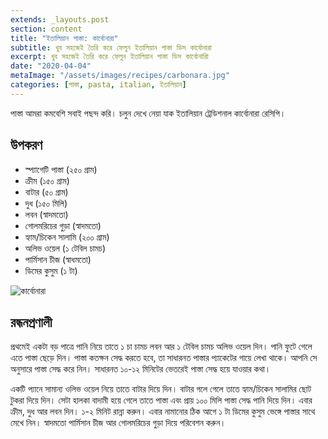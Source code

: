 ```yaml
---
extends: _layouts.post
section: content
title: "ইতালিয়ান পাস্তা: কার্বোনারা"
subtitle: খুব সহজেই তৈরি করে ফেলুন ইতালিয়ান পাস্তা ডিস কার্বোনারা
excerpt: খুব সহজেই তৈরি করে ফেলুন ইতালিয়ান পাস্তা ডিস কার্বোনারাি
date: "2020-04-04"
metaImage: "/assets/images/recipes/carbonara.jpg"
categories: [পাস্তা, pasta, italian, ইতালিয়ান]
---
```


পাস্তা আমরা কমবেশি সবাই পছন্দ করি। চলুন দেখে নেয়া যাক ইতালিয়ান ট্রেডিশনাল কার্বোনারা রেসিপি।

## উপকরণ

- স্প্যাগেটি পাস্তা (২৫০ গ্রাম)
- ক্রীম (১৫০ গ্রাম)
- বাটার (৫০ গ্রাম)
- দুধ (১৫০ মিলি)
- লবন (স্বাদমতো)
- গোলমরিচের গুড়া (স্বাদমতো)
- হ্যাম/চিকেন সালামি (২০০ গ্রাম)
- অলিভ ওয়েল (১ টেবিল চামচ)
- পার্মিসান চীজ (স্বাধমতো)
- ডিমের কুসুম (১ টা)

![কার্বোনারা](/assets/images/recipes/carbonara.jpg)

## রন্ধনপ্রণালী

প্রথমেই একটা বড় পাত্রে পানি নিয়ে তাতে ১ চা চামচ লবন আর ১ টেবিল চামচ অলিভ ওয়েল দিন। পানি ফুটে গেলে
এতে পাস্তা ছেড়ে দিন। পাস্তা কতক্ষন সেদ্ধ করতে হবে, তা সাধারনত পাস্তার প্যাকেটের গায়ে লেখা থাকে। আপনি সে
অনুসারে পাস্তা সেদ্ধ করে নিন। সাধারনত ১০-১২ মিনিটের ভেতরেই পাস্তা সেদ্ধ হয়ে যাওয়ার কথা।

একটি প্যানে সামান্য ওলিভ ওয়েল নিয়ে তাতে বাটার দিয়ে দিন। বাটার গলে গেলে তাতে হ্যাম/চিকেন সালামির ছোট
টুকরা দিয়ে দিন। সেটা হালকা বাদামী হয়ে গেলে তাতে পাস্তা এবং প্রায় ১০০ মিলি পাস্তা সেদ্ধ পানি দিয়ে দিন। এবার
ক্রীম, দুধ আর লবন দিন। ১-২ মিনিট রান্না করুন। এবার নামানোর ঠিক আগে ১ টা ডিমের কুসুম ভেঙ্গে পাস্তার
সাথে মেখে নিন। স্বাদমতো পার্মিসান চীজ আর গোলমরিচের গুড়া দিয়ে পরিবেশন করুন।
